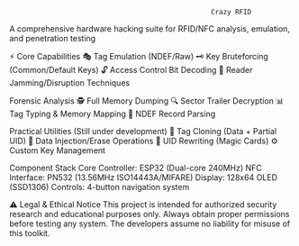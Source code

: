                                                       Crazy RFID

A comprehensive hardware hacking suite for RFID/NFC analysis, emulation, and penetration testing

⚡ Core Capabilities
🎭 Tag Emulation (NDEF/Raw)
🗝️ Key Bruteforcing (Common/Default Keys)
🔓 Access Control Bit Decoding
📡 Reader Jamming/Disruption Techniques

Forensic Analysis
🕵️ Full Memory Dumping 
🔍 Sector Trailer Decryption
📊 Tag Typing & Memory Mapping
🧩 NDEF Record Parsing

Practical Utilities  (Still under development)
🧬 Tag Cloning (Data + Partial UID)
💾 Data Injection/Erase Operations
📛 UID Rewriting (Magic Cards)
⚙️ Custom Key Management

Component Stack
Core Controller: ESP32 (Dual-core 240MHz)
NFC Interface: PN532 (13.56MHz ISO14443A/MIFARE)
Display: 128x64 OLED (SSD1306)
Controls: 4-button navigation system


⚠️ Legal & Ethical Notice
This project is intended for authorized security research and educational purposes only. Always obtain proper permissions before testing any system. The developers assume no liability for misuse of this toolkit.

